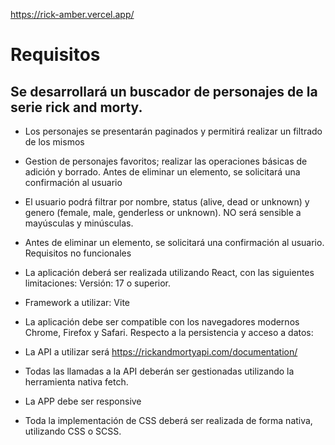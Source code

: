 https://rick-amber.vercel.app/

# Requisitos

## Se desarrollará un buscador de personajes de la serie rick and morty.

- Los personajes se presentarán paginados y permitirá realizar un filtrado de los mismos

- Gestion de personajes favoritos; realizar las operaciones básicas de adición y borrado. Antes de eliminar un elemento, se solicitará una confirmación al usuario

- El usuario podrá filtrar por nombre, status (alive, dead or unknown) y genero (female, male, genderless or unknown). NO será sensible a mayúsculas y minúsculas.

- Antes de eliminar un elemento, se solicitará una confirmación al usuario.
  Requisitos no funcionales

- La aplicación deberá ser realizada utilizando React, con las siguientes limitaciones:
  Versión: 17 o superior.

- Framework a utilizar: Vite

- La aplicación debe ser compatible con los navegadores modernos Chrome, Firefox y Safari.
  Respecto a la persistencia y acceso a datos:

- La API a utilizar será https://rickandmortyapi.com/documentation/

- Todas las llamadas a la API deberán ser gestionadas utilizando la herramienta nativa fetch.

- La APP debe ser responsive

- Toda la implementación de CSS deberá ser realizada de forma nativa, utilizando CSS o SCSS.
